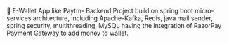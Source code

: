 	E-Wallet App like Paytm- Backend Project build on spring boot micro-services architecture, including Apache-Kafka, Redis, java mail sender, spring security, multithreading, MySQL having the integration of RazorPay Payment Gateway to add money to wallet.
